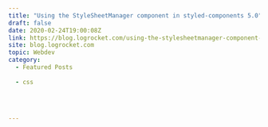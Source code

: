 ```yaml
---
title: "Using the StyleSheetManager component in styled-components 5.0"
draft: false
date: 2020-02-24T19:00:08Z
link: https://blog.logrocket.com/using-the-stylesheetmanager-component-in-styled-components-5-0/?utm_medium=RSS&utm_source=hune
site: blog.logrocket.com
topic: Webdev
category:
  - Featured Posts
  
  - css
  
   
  

---
```

